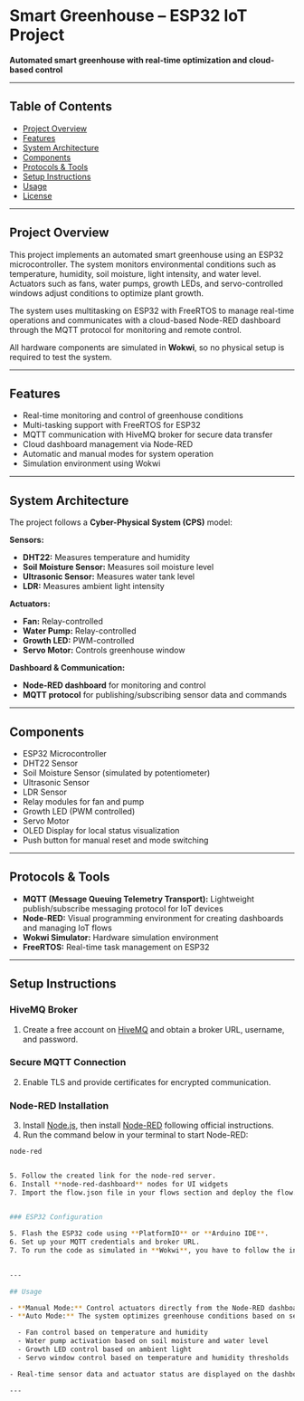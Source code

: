 # Smart Greenhouse – ESP32 IoT Project

**Automated smart greenhouse with real-time optimization and cloud-based control**

---

## Table of Contents

- [Project Overview](#project-overview)  
- [Features](#features)  
- [System Architecture](#system-architecture)  
- [Components](#components)  
- [Protocols & Tools](#protocols--tools)  
- [Setup Instructions](#setup-instructions)  
- [Usage](#usage)  
- [License](#license)  

---

## Project Overview

This project implements an automated smart greenhouse using an ESP32 microcontroller. The system monitors environmental conditions such as temperature, humidity, soil moisture, light intensity, and water level. Actuators such as fans, water pumps, growth LEDs, and servo-controlled windows adjust conditions to optimize plant growth.

The system uses multitasking on ESP32 with FreeRTOS to manage real-time operations and communicates with a cloud-based Node-RED dashboard through the MQTT protocol for monitoring and remote control.

All hardware components are simulated in **Wokwi**, so no physical setup is required to test the system.

---

## Features

- Real-time monitoring and control of greenhouse conditions  
- Multi-tasking support with FreeRTOS for ESP32  
- MQTT communication with HiveMQ broker for secure data transfer  
- Cloud dashboard management via Node-RED  
- Automatic and manual modes for system operation  
- Simulation environment using Wokwi  

---

## System Architecture

The project follows a **Cyber-Physical System (CPS)** model:

**Sensors:**

- **DHT22:** Measures temperature and humidity  
- **Soil Moisture Sensor:** Measures soil moisture level  
- **Ultrasonic Sensor:** Measures water tank level  
- **LDR:** Measures ambient light intensity  

**Actuators:**

- **Fan:** Relay-controlled  
- **Water Pump:** Relay-controlled  
- **Growth LED:** PWM-controlled  
- **Servo Motor:** Controls greenhouse window  

**Dashboard & Communication:**

- **Node-RED dashboard** for monitoring and control  
- **MQTT protocol** for publishing/subscribing sensor data and commands  

---

## Components

- ESP32 Microcontroller  
- DHT22 Sensor  
- Soil Moisture Sensor (simulated by potentiometer)  
- Ultrasonic Sensor  
- LDR Sensor  
- Relay modules for fan and pump  
- Growth LED (PWM controlled)  
- Servo Motor  
- OLED Display for local status visualization  
- Push button for manual reset and mode switching  

---

## Protocols & Tools

- **MQTT (Message Queuing Telemetry Transport):** Lightweight publish/subscribe messaging protocol for IoT devices  
- **Node-RED:** Visual programming environment for creating dashboards and managing IoT flows  
- **Wokwi Simulator:** Hardware simulation environment  
- **FreeRTOS:** Real-time task management on ESP32  

---

## Setup Instructions

### HiveMQ Broker

1. Create a free account on [HiveMQ](https://www.hivemq.com/?utm_source=adwords&utm_campaign=&utm_term=hive%20mq&utm_medium=ppc&hsa_tgt=kwd-1156701646538&hsa_cam=22496895017&hsa_src=g&hsa_net=adwords&hsa_kw=hive%20mq&hsa_ad=653297813212&hsa_grp=185625595384&hsa_ver=3&hsa_acc=3585854406&hsa_mt=e&gad_source=1&gad_campaignid=22496895017&gbraid=0AAAAADusSG6q7OGCOkTVrC9VUQhCkS-kV&gclid=CjwKCAjw89jGBhB0EiwA2o1On16HDdhYvWlA51tcHHlOKC258SsvpQez0zkLK5WYRzRaDV0Sv-vZiBoC9XUQAvD_BwE) and obtain a broker URL, username, and password.  

### Secure MQTT Connection

2. Enable TLS and provide certificates for encrypted communication.  

### Node-RED Installation

3. Install [Node.js](https://nodejs.org/en/download), then install [Node-RED](https://nodered.org/docs/getting-started/local) following official instructions.
4. Run the command below in your terminal to start Node-RED:

```bash
node-red


5. Follow the created link for the node-red server.
6. Install **node-red-dashboard** nodes for UI widgets
7. Import the flow.json file in your flows section and deploy the flow.
  

### ESP32 Configuration

5. Flash the ESP32 code using **PlatformIO** or **Arduino IDE**.  
6. Set up your MQTT credentials and broker URL.
7. To run the code as simulated in **Wokwi**, you have to follow the instructions in the [Link](https://docs.wokwi.com/vscode/getting-started).
 

---

## Usage

- **Manual Mode:** Control actuators directly from the Node-RED dashboard.  
- **Auto Mode:** The system optimizes greenhouse conditions based on sensor inputs and predefined scenarios:

  - Fan control based on temperature and humidity  
  - Water pump activation based on soil moisture and water level  
  - Growth LED control based on ambient light  
  - Servo window control based on temperature and humidity thresholds  

- Real-time sensor data and actuator status are displayed on the dashboard and OLED display.  

---

